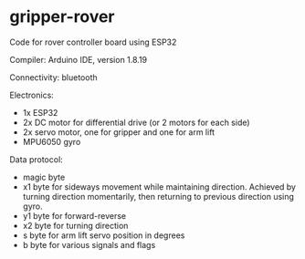 # gripper-rover
Code for rover controller board using ESP32

Compiler: Arduino IDE, version 1.8.19

Connectivity: bluetooth

Electronics:
- 1x ESP32
- 2x DC motor for differential drive (or 2 motors for each side)
- 2x servo motor, one for gripper and one for arm lift
- MPU6050 gyro

Data protocol:
- magic byte
- x1 byte for sideways movement while maintaining direction. Achieved by turning direction momentarily, then returning to previous direction using gyro.
- y1 byte for forward-reverse
- x2 byte for turning direction
- s byte for arm lift servo position in degrees
- b byte for various signals and flags
